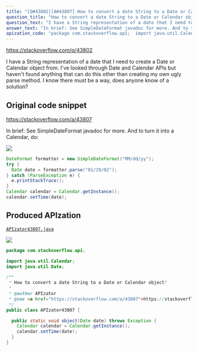 ```yaml
---
title: "[Q#43802][A#43807] How to convert a date String to a Date or Calendar object?"
question_title: "How to convert a date String to a Date or Calendar object?"
question_text: "I have a String representation of a date that I need to create a Date or Calendar object from. I've looked through Date and Calendar APIs but haven't found anything that can do this other than creating my own ugly parse method. I know there must be a way, does anyone know of a solution?"
answer_text: "In brief: See SimpleDateFormat javadoc for more. And to turn it into a Calendar, do:"
apization_code: "package com.stackoverflow.api;  import java.util.Calendar; import java.util.Date;  /**  * How to convert a date String to a Date or Calendar object?  *  * @author APIzator  * @see <a href=\"https://stackoverflow.com/a/43807\">https://stackoverflow.com/a/43807</a>  */ public class APIzator43807 {    public static void object(Date date) throws Exception {     Calendar calendar = Calendar.getInstance();     calendar.setTime(date);   } }"
---
```


https://stackoverflow.com/q/43802

I have a String representation of a date that I need to create a Date or Calendar object from. I&#x27;ve looked through Date and Calendar APIs but haven&#x27;t found anything that can do this other than creating my own ugly parse method. I know there must be a way, does anyone know of a solution?



## Original code snippet

https://stackoverflow.com/a/43807

In brief:
See SimpleDateFormat javadoc for more.
And to turn it into a Calendar, do:

<div class="code-logo"><img src="/stackoverflow.png" /></div>

```java
DateFormat formatter = new SimpleDateFormat("MM/dd/yy");
try {
  Date date = formatter.parse("01/29/02");
} catch (ParseException e) {
  e.printStackTrace();
}
Calendar calendar = Calendar.getInstance();
calendar.setTime(date);
```

## Produced APIzation

[`APIzator43807.java`](https://github.com/pasqualesalza/apization-temp-data/raw/master/search/APIzator43807.java)

<div class="code-logo"><img src="/apizator.png" /></div>

```java
package com.stackoverflow.api;

import java.util.Calendar;
import java.util.Date;

/**
 * How to convert a date String to a Date or Calendar object?
 *
 * @author APIzator
 * @see <a href="https://stackoverflow.com/a/43807">https://stackoverflow.com/a/43807</a>
 */
public class APIzator43807 {

  public static void object(Date date) throws Exception {
    Calendar calendar = Calendar.getInstance();
    calendar.setTime(date);
  }
}

```